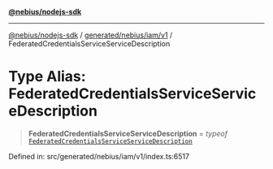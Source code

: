 [**@nebius/nodejs-sdk**](../../../../../README.md)

---

[@nebius/nodejs-sdk](../../../../../README.md) / [generated/nebius/iam/v1](../README.md) / FederatedCredentialsServiceServiceDescription

# Type Alias: FederatedCredentialsServiceServiceDescription

> **FederatedCredentialsServiceServiceDescription** = _typeof_ [`FederatedCredentialsServiceServiceDescription`](../variables/FederatedCredentialsServiceServiceDescription.md)

Defined in: src/generated/nebius/iam/v1/index.ts:6517
